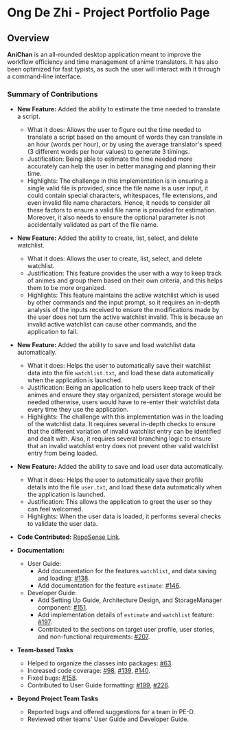 # Ong De Zhi - Project Portfolio Page

## Overview

**AniChan** is an all-rounded desktop application meant to improve the workflow efficiency and time management of anime translators. It has also been optimized for fast typists, as such the user will interact with it through a command-line interface.

### Summary of Contributions

*   **New Feature:** Added the ability to estimate the time needed to translate a script.
    *   What it does: Allows the user to figure out the time needed to translate a script based on the amount of words they can translate in an hour (words per hour), or by using the average translator's speed (3 different words per hour values) to generate 3 timings.
    *   Justification: Being able to estimate the time needed more accurately can help the user in better managing and planning their time.
    *   Highlights: The challenge in this implementation is in ensuring a single valid file is provided, since the file name is a user input, it could contain special characters, whitespaces, file extensions, and even invalid file name characters. Hence, it needs to consider all these factors to ensure a valid file name is provided for estimation. Moreover, it also needs to ensure the optional parameter is not accidentally validated as part of the file name.
                    
*   **New Feature:** Added the ability to create, list, select, and delete watchlist.
    *   What it does: Allows the user to create, list, select, and delete watchlist.
    *   Justification: This feature provides the user with a way to keep track of animes and group them based on their own criteria, and this helps them to be more organized.
    *   Highlights: This feature maintains the active watchlist which is used by other commands and the input prompt, so it requires an in-depth analysis of the inputs received to ensure the modifications made by the user does not turn the active watchlist invalid. This is because an invalid active watchlist can cause other commands, and the application to fail.
    
*   **New Feature:** Added the ability to save and load watchlist data automatically.
    *   What it does: Helps the user to automatically save their watchlist data into the file `watchlist.txt`, and load these data automatically when the application is launched.
    *   Justification: Being an application to help users keep track of their animes and ensure they stay organized, persistent storage would be needed otherwise, users would have to re-enter their watchlist data every time they use the application.
    *   Highlights: The challenge with this implementation was in the loading of the watchlist data. It requires several in-depth checks to ensure that the different variation of invalid watchlist entry can be identified and dealt with. Also, it requires several branching logic to ensure that an invalid watchlist entry does not prevent other valid watchlist entry from being loaded.
    
*   **New Feature:** Added the ability to save and load user data automatically.
    *   What it does: Helps the user to automatically save their profile details into the file `user.txt`, and load these data automatically when the application is launched.
    *   Justification: This allows the application to greet the user so they can feel welcomed.
    *   Highlights: When the user data is loaded, it performs several checks to validate the user data.
        
*   **Code Contributed:** [RepoSense Link](https://nus-cs2113-ay2021s1.github.io/tp-dashboard/#breakdown=true&search=ongdezhi&sort=groupTitle&sortWithin=title&since=2020-09-27&timeframe=commit&mergegroup=&groupSelect=groupByRepos&checkedFileTypes=docs~functional-code~test-code~other&tabOpen=true&tabType=authorship&tabAuthor=OngDeZhi&tabRepo=AY2021S1-CS2113T-F12-2%2Ftp%5Bmaster%5D&authorshipIsMergeGroup=false&authorshipFileTypes=docs~functional-code~test-code~other).

*   **Documentation:**
    *   User Guide: 
        *   Add documentation for the features `watchlist`, and data saving and loading: [#138](https://github.com/AY2021S1-CS2113T-F12-2/tp/pull/138).
        *   Add documentation for the feature `estimate`: [#146](https://github.com/AY2021S1-CS2113T-F12-2/tp/pull/146).
    *   Developer Guide:
        *   Add Setting Up Guide, Architecture Design, and StorageManager component: [#151](https://github.com/AY2021S1-CS2113T-F12-2/tp/pull/151).
        *   Add implementation details of `estimate` and `watchlist` feature: [#197](https://github.com/AY2021S1-CS2113T-F12-2/tp/pull/197).
        *   Contributed to the sections on target user profile, user stories, and non-functional requirements: [#207](https://github.com/AY2021S1-CS2113T-F12-2/tp/pull/207).

*   **Team-based Tasks**
    *   Helped to organize the classes into packages: [#63](https://github.com/AY2021S1-CS2113T-F12-2/tp/pull/63).
    *   Increased code coverage: [#98](https://github.com/AY2021S1-CS2113T-F12-2/tp/pull/98), [#139](https://github.com/AY2021S1-CS2113T-F12-2/tp/pull/139), [#140](https://github.com/AY2021S1-CS2113T-F12-2/tp/pull/140).
    *   Fixed bugs: [#158](https://github.com/AY2021S1-CS2113T-F12-2/tp/pull/158).
    *   Contributed to User Guide formatting: [#199](https://github.com/AY2021S1-CS2113T-F12-2/tp/pull/199), [#226](https://github.com/AY2021S1-CS2113T-F12-2/tp/pull/226).

*   **Beyond Project Team Tasks**
    *   Reported bugs and offered suggestions for a team in PE-D.
    *   Reviewed other teams' User Guide and Developer Guide.
